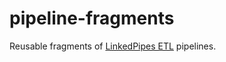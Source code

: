 # pipeline-fragments

Reusable fragments of [LinkedPipes ETL](http://etl.linkedpipes.com) pipelines.
